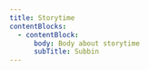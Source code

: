 ```yaml
---
title: Storytime
contentBlocks:
  - contentBlock:
      body: Body about storytime
      subTitle: Subbin
---
```

